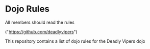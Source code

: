 Dojo Rules
==========

All members should read the rules

("https://github.com/deadlyvipers")

This repository contains a list of dojo rules for the Deadly Vipers dojo

